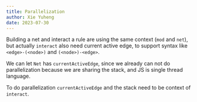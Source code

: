 ```yaml
---
title: Parallelization
author: Xie Yuheng
date: 2023-07-30
---
```


Building a net and interact a rule
are using the same context (`mod` and `net`),
but actually `interact` also need
current active edge, to support syntax
like `<edge>-(<node>)` and `(<node>)-<edge>`.

We can let `Net` has `currentActiveEdge`,
since we already can not do parallelization
because we are sharing the stack,
and JS is single thread language.

To do parallelization `currentActiveEdge`
and the stack need to be context of `interact`.
